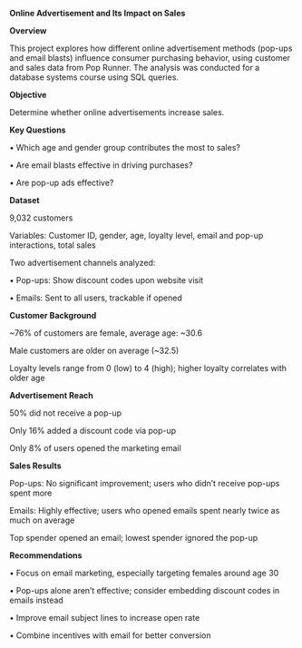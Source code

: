 ****Online Advertisement and Its Impact on Sales****

**Overview**

This project explores how different online advertisement methods (pop-ups and email blasts) influence consumer purchasing behavior, using customer and sales data from Pop Runner. The analysis was conducted for a database systems course using SQL queries.

**Objective**

Determine whether online advertisements increase sales.

**Key Questions**

• Which age and gender group contributes the most to sales?

• Are email blasts effective in driving purchases?

• Are pop-up ads effective?

**Dataset**

9,032 customers

Variables: Customer ID, gender, age, loyalty level, email and pop-up interactions, total sales

Two advertisement channels analyzed:

• Pop-ups: Show discount codes upon website visit

• Emails: Sent to all users, trackable if opened

**Customer Background**

~76% of customers are female, average age: ~30.6

Male customers are older on average (~32.5)

Loyalty levels range from 0 (low) to 4 (high); higher loyalty correlates with older age

**Advertisement Reach**

50% did not receive a pop-up

Only 16% added a discount code via pop-up

Only 8% of users opened the marketing email

**Sales Results**

Pop-ups: No significant improvement; users who didn’t receive pop-ups spent more

Emails: Highly effective; users who opened emails spent nearly twice as much on average

Top spender opened an email; lowest spender ignored the pop-up

**Recommendations**

• Focus on email marketing, especially targeting females around age 30

• Pop-ups alone aren’t effective; consider embedding discount codes in emails instead

• Improve email subject lines to increase open rate

• Combine incentives with email for better conversion
